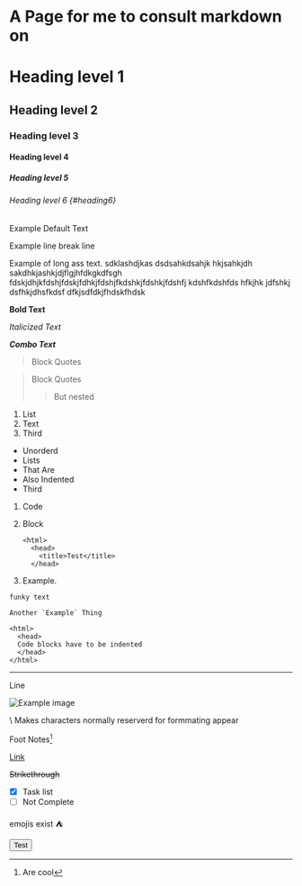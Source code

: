 # A Page for me to consult markdown on

# Heading level 1

## Heading level 2

### Heading level 3

#### Heading level 4

##### Heading level 5

###### Heading level 6 {#heading6}

Example Default Text

Example line 
break line

Example of long ass text. sdklashdjkas dsdsahkdsahjk hkjsahkjdh sakdhkjashkjdjflgjhfdkgkdfsgh fdskjdhjkfdshjfdskjfdhkjfdshjfkdshkjfdshkjfdshfj kdshfkdshfds hfkjhk jdfshkj dsfhkjdhsfkdsf dfkjsdfdkjfhdskfhdsk

**Bold Text**

*Italicized Text*

***Combo Text***

> Block Quotes

> Block Quotes
>
>> But nested


1. List
1. Text
1. Third

- Unorderd
- Lists
 - That Are
 - Also Indented
- Third

1.  Code
2.  Block

        <html>
          <head>
            <title>Test</title>
          </head>

3. Example.

`funky text`

```Another `Example` Thing```

    <html>
      <head>
      Code blocks have to be indented
      </head>
    </html>

---

Line


![Example image](https://www.google.com/images/branding/googlelogo/1x/googlelogo_color_272x92dp.png)


\\ Makes characters normally reserverd for formmating appear

Foot Notes[^arse]


[^arse]: Are cool

[Link](#heading6)

~~Strikethrough~~

- [x] Task list
- [ ] Not Complete

emojis exist :tent:

<a href="https://greenj.net/assets/gb.png" download><button>Test</button></a>